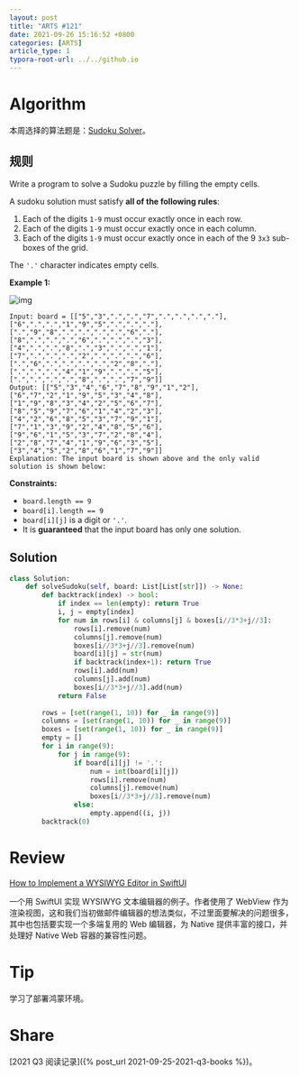 ```yaml
---
layout: post
title: "ARTS #121"
date: 2021-09-26 15:16:52 +0800
categories: [ARTS]
article_type: 1
typora-root-url: ../../github.io
---
```



# Algorithm

本周选择的算法题是：[Sudoku Solver](https://leetcode.com/problems/sudoku-solver/)。


## 规则

Write a program to solve a Sudoku puzzle by filling the empty cells.

A sudoku solution must satisfy **all of the following rules**:

1. Each of the digits `1-9` must occur exactly once in each row.
2. Each of the digits `1-9` must occur exactly once in each column.
3. Each of the digits `1-9` must occur exactly once in each of the 9 `3x3` sub-boxes of the grid.

The `'.'` character indicates empty cells.

 

**Example 1:**

![img](https://upload.wikimedia.org/wikipedia/commons/thumb/f/ff/Sudoku-by-L2G-20050714.svg/250px-Sudoku-by-L2G-20050714.svg.png)

```
Input: board = [["5","3",".",".","7",".",".",".","."],["6",".",".","1","9","5",".",".","."],[".","9","8",".",".",".",".","6","."],["8",".",".",".","6",".",".",".","3"],["4",".",".","8",".","3",".",".","1"],["7",".",".",".","2",".",".",".","6"],[".","6",".",".",".",".","2","8","."],[".",".",".","4","1","9",".",".","5"],[".",".",".",".","8",".",".","7","9"]]
Output: [["5","3","4","6","7","8","9","1","2"],["6","7","2","1","9","5","3","4","8"],["1","9","8","3","4","2","5","6","7"],["8","5","9","7","6","1","4","2","3"],["4","2","6","8","5","3","7","9","1"],["7","1","3","9","2","4","8","5","6"],["9","6","1","5","3","7","2","8","4"],["2","8","7","4","1","9","6","3","5"],["3","4","5","2","8","6","1","7","9"]]
Explanation: The input board is shown above and the only valid solution is shown below:
```

 

**Constraints:**

- `board.length == 9`
- `board[i].length == 9`
- `board[i][j]` is a digit or `'.'`.
- It is **guaranteed** that the input board has only one solution.

## Solution

```python
class Solution:
    def solveSudoku(self, board: List[List[str]]) -> None:        
        def backtrack(index) -> bool:
            if index == len(empty): return True
            i, j = empty[index]
            for num in rows[i] & columns[j] & boxes[i//3*3+j//3]:
                rows[i].remove(num)
                columns[j].remove(num)
                boxes[i//3*3+j//3].remove(num)
                board[i][j] = str(num)
                if backtrack(index+1): return True
                rows[i].add(num)
                columns[j].add(num)
                boxes[i//3*3+j//3].add(num)
            return False
        
        rows = [set(range(1, 10)) for _ in range(9)]
        columns = [set(range(1, 10)) for _ in range(9)]
        boxes = [set(range(1, 10)) for _ in range(9)]
        empty = []
        for i in range(9):
            for j in range(9):
                if board[i][j] != '.':
                    num = int(board[i][j])
                    rows[i].remove(num)
                    columns[j].remove(num)
                    boxes[i//3*3+j//3].remove(num)
                else:
                    empty.append((i, j))
        backtrack(0)
```


# Review

[How to Implement a WYSIWYG Editor in SwiftUI](https://betterprogramming.pub/how-to-implement-a-wysiwyg-editor-in-swiftui-c60236749943)

一个用 SwiftUI 实现 WYSIWYG 文本编辑器的例子。作者使用了 WebView 作为渲染视图，这和我们当初做邮件编辑器的想法类似，不过里面要解决的问题很多，其中也包括要实现一个多端复用的 Web 编辑器，为 Native 提供丰富的接口，并处理好 Native Web 容器的兼容性问题。

# Tip

学习了部署鸿蒙环境。

# Share

[2021 Q3 阅读记录]({% post_url 2021-09-25-2021-q3-books %})。
